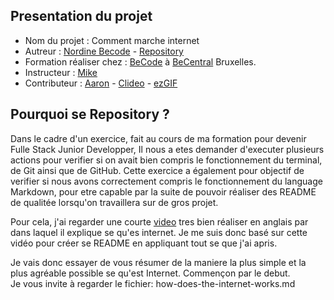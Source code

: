 ## Presentation du projet

-   Nom du projet : Comment marche internet
-   Autreur : [Nordine Becode](https://github.com/ElazzouziNordineBeCode) - [Repository](https://github.com/ElazzouziNordineBeCode/BECODE-TRAINING-ElazzouziNordine)
-   Formation réaliser chez : [BeCode](https://becode.org/) à [BeCentral](https://becode.org/fr/a-propos-de-nous/nos-campus/bruxelles/) Bruxelles.
-   Instructeur : [Mike](https://github.com/Mike00001)
-   Contributeur : [Aaron](https://www.youtube.com/channel/UCo_81kKe5qkF0JVsUaJ6fYQ) - [Clideo](https://clideo.com/fr/cut-video) - [ezGIF](https://ezgif.com/)

## Pourquoi se Repository ?

Dans le cadre d'un exercice, fait au cours de ma formation pour devenir Fulle Stack Junior Developper, Il nous a etes demander d'executer plusieurs actions pour verifier si on avait bien compris le fonctionnement du terminal, de Git ainsi que de GitHub. Cette exercice a également pour objectif de verifier si nous avons correctement compris le fonctionnement du language Markdown, pour etre capable par la suite de pouvoir réaliser des README de qualitée lorsqu'on travaillera sur de gros projet.

Pour cela, j'ai regarder une courte [video](https://www.youtube.com/watch?v=7_LPdttKXPc) tres bien réaliser en anglais par dans laquel il explique se qu'es internet. Je me suis donc basé sur cette vidéo pour créer se README en appliquant tout se que j'ai apris.

Je vais donc essayer de vous résumer de la maniere la plus simple et la plus agréable possible se qu'est Internet. Commençon par le debut.  
Je vous invite à regarder le fichier: how-does-the-internet-works.md
